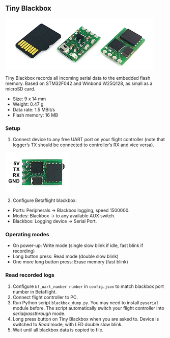 ## Tiny Blackbox
![Photo](tiny-blackbox.png)

Tiny Blackbox records all incoming serial data to the embedded flash memory.
Based on STM32F042 and Winbond W25Q128, as small as a microSD card.

* Size: 9 x 14 mm
* Weight: 0.47 g
* Data rate: 1.5 MBit/s
* Flash memory: 16 MB

### Setup
1) Connect device to any free UART port on your flight controller (note that logger’s TX should be connected to controller’s RX and vice versa).

![Pinout](pinout.png)

2) Configure Betaflight blackbox:
* Ports: Peripherals -> Blackbox logging, speed 1500000.
* Modes: Blackbox -> to any available AUX switch.
* Blackbox: Logging device -> Serial Port.

### Operating modes
* On power-up: Write mode (single slow blink if idle, fast blink if recording)
* Long button press: Read mode (double slow blink)
* One more long button press: Erase memory (fast blink)

### Read recorded logs
1) Configure `bf_uart_number number` in `config.json` to match blackbox port number in Betaflight.
2) Connect flight controller to PC.
3) Run Python script `blackbox_dump.py`. You may need to install `pyserial` module before. The script automatically switch your flight controller into _serialpassthrough_ mode.
4) Long press button on Tiny Blackbox when you are asked to. Device is switched to _Read_ mode, with LED double slow blink.
5) Wait until all blackbox data is copied to file.
